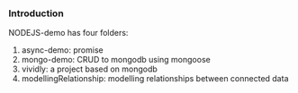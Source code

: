 ### Introduction

NODEJS-demo has four folders:

1. async-demo: promise
2. mongo-demo: CRUD to mongodb using mongoose
3. vividly: a project based on mongodb
4. modellingRelationship: modelling relationships between connected data
